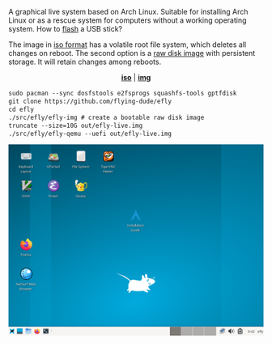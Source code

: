 A graphical live system based on Arch Linux.
Suitable for installing Arch Linux or as a rescue system for computers without a working operating system.
How to [flash](docs/flash.md) a USB stick?

The image in [iso format](https://en.wikipedia.org/wiki/Optical_disc_image) has a volatile root file system, which deletes all changes on reboot.
The second option is a [raw disk image](https://en.wikipedia.org/wiki/IMG_(file_format)) with persistent storage.
It will retain changes among reboots.

<p align="center">
<b><a href="https://github.com/flying-dude/efly/releases/download/latest/efly-live.iso">iso</a></b> | <b><a href="https://github.com/flying-dude/efly/releases/download/lat
est/efly-live.img">img</a></b>
</p>

```
sudo pacman --sync dosfstools e2fsprogs squashfs-tools gptfdisk
git clone https://github.com/flying-dude/efly
cd efly
./src/efly/efly-img # create a bootable raw disk image
truncate --size=10G out/efly-live.img
./src/efly/efly-qemu --uefi out/efly-live.img
```

![Efly Linux Live](data/screenshot.png)

